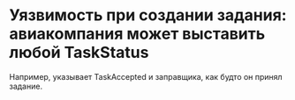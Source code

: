 # Уязвимость при создании задания: авиакомпания может выставить любой TaskStatus

Например, указывает TaskAccepted и заправщика, как будто он принял задание.
